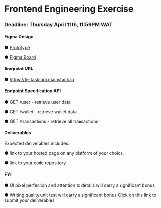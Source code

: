 # Frontend Engineering Exercise
### Deadline: Thursday April 11th, 11:59PM WAT
#### Figma Design

● [Prototype](https://www.figma.com/file/dHd7ryO9dHNqxkl2fQavrh/Front-End-Test?type=design&node-id=1%3A1399&mode=design&t=i3oprzvCV29dwnVP-1)

● [Figma Board](https://www.figma.com/file/dHd7ryO9dHNqxkl2fQavrh/Front-End-Test?type=design&node-id=1-1861&mode=design&t=YcaMJimWB7X1ERPK-0)

#### Endpoint URL

● https://fe-task-api.mainstack.io

#### Endpoint Specification API

● GET /user - retrieve user data

● GET /wallet - retrieve wallet data

● GET /transactions - retrieve all transactions

#### Deliverables

Expected deliverables includes:

● link to your hosted page on any platform of your choice.

● link to your code repository.

#### FYI

● UI pixel perfection and attention to details will carry a significant bonus

● Writing quality unit test will carry a significant bonus
Click on this link to submit your deliverables
